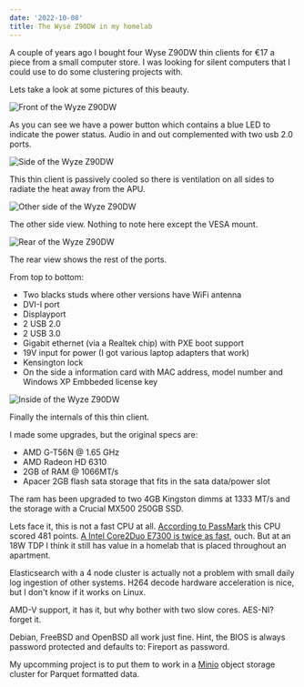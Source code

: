 ```yaml
---
date: '2022-10-08'
title: The Wyse Z90DW in my homelab
---
```


A couple of years ago I bought four Wyse Z90DW thin clients for €17 a piece from a small computer store. I was looking for silent computers that I could use to do some clustering projects with.

Lets take a look at some pictures of this beauty.

![Front of the Wyze Z90DW](../../assets/images/front.jpeg)

As you can see we have a power button which contains a blue LED to indicate the power status. Audio in and out complemented with two usb  2.0 ports.

![Side of the Wyze Z90DW](../../assets/images/side-view.jpeg)

This thin client is passively cooled so there is ventilation on all sides to radiate the heat away from the APU.


![Other side of the Wyze Z90DW](../../assets/images/side-vesa.jpeg)

The other side view. Nothing to note here except the VESA mount.

![Rear of the Wyze Z90DW](../../assets/images/back.jpeg)

The rear view shows the rest of the ports.

From top to bottom:

- Two blacks studs where other versions have WiFi antenna
- DVI-I port
- Displayport
- 2 USB 2.0
- 2 USB 3.0
- Gigabit ethernet (via a Realtek chip) with PXE boot support
- 19V input for power (I got various laptop adapters that work)
- Kensington lock
- On the side a information card with MAC address, model number and Windows XP Embbeded license key

![Inside of the Wyze Z90DW](../../assets/images/internals-sata-view.jpeg)

Finally the internals of this thin client.

I made some upgrades, but the original specs are:

- AMD G-T56N @ 1.65 GHz
- AMD Radeon HD 6310
- 2GB of RAM @ 1066MT/s
- Apacer 2GB flash sata storage that fits in the sata data/power slot

The ram has been upgraded to two 4GB Kingston dimms at 1333 MT/s and the storage with a Crucial MX500 250GB SSD.

Lets face it, this is not a fast CPU at all. [According to PassMark](https://www.cpubenchmark.net/cpu.php?cpu=AMD+G-T56N) this CPU scored 481 points. [A Intel Core2Duo E7300 is twice as fast](https://www.cpubenchmark.net/compare/AMD-G-T56N-vs-Intel-Core2-Duo-E7300/268vs945), ouch. But at an 18W TDP I think it still has value in a homelab that is placed throughout an apartment.

Elasticsearch with a 4 node cluster is actually not a problem with small daily log ingestion of other systems. H264 decode hardware acceleration is nice, but I don't know if it works on Linux.

AMD-V support, it has it, but why bother with two slow cores. AES-NI? forget it.

Debian, FreeBSD and OpenBSD all work just fine. Hint, the BIOS is always password protected and defaults to: Fireport as password.

My upcomming project is to put them to work in a [Minio](https://min.io/) object storage cluster for Parquet formatted data. 
